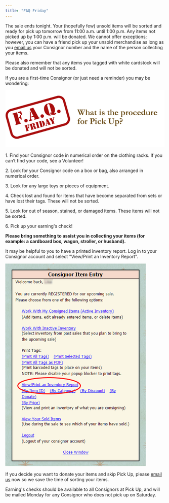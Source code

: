 ```yaml
---
title: "FAQ Friday"
---
```


The sale ends tonight. Your (hopefully few) unsold items will be sorted and ready for pick up tomorrow from 11:00 a.m. until 1:00 p.m. Any items not picked up by 1:00 p.m. will be donated. We cannot offer exceptions; however, you can have a friend pick up your unsold merchandise as long as you [email us](mailto:info@boutiqueforaweek.com) your Consignor number and the name of the person collecting your items.

Please also remember that any items you tagged with white cardstock will be donated and will not be sorted.

If you are a first-time Consignor (or just need a reminder) you may be wondering:

![](/img/blog/FAQ_Fridays-pick-up.png)

1\. Find your Consignor code in numerical order on the clothing racks. If you can’t find your code, see a Volunteer!

2\. Look for your Consignor code on a box or bag, also arranged in numerical order.

3\. Look for any large toys or pieces of equipment.

4\. Check lost and found for items that have become separated from sets or have lost their tags. These will not be sorted.

5\. Look for out of season, stained, or damaged items. These items will not be sorted. 

6\. Pick up your earning's check!

**Please bring something to assist you in collecting your items (for example: a cardboard box, wagon, stroller, or husband).**

It may be helpful to you to have a printed inventory report. Log in to your Consignor account and select "View/Print an Inventory Report".

![](/img/blog/Friday_Pick_Up.png)

If you decide you want to donate your items and skip Pick Up, please [email us](mailto:info@boutiqueforaweek.com) now so we save the time of sorting your items.

Earning's checks should be available to all Consignors at Pick Up, and will be mailed Monday for any Consignor who does not pick up on Saturday.
